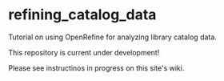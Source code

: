 # refining_catalog_data
Tutorial on using OpenRefine for analyzing library catalog data.

This repository is current under development!

Please see instructinos in progress on this site's wiki.

